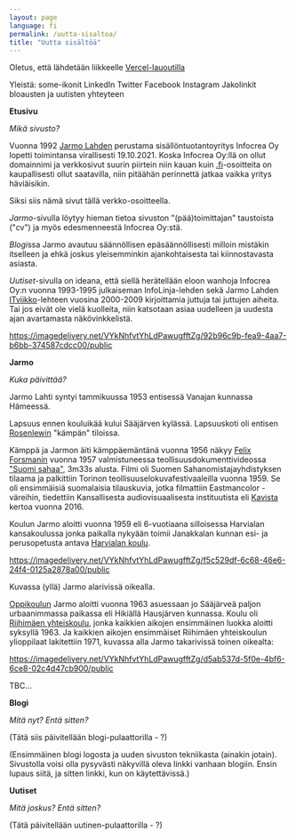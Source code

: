 ```yaml
---
layout: page
language: fi
permalink: /uutta-sisaltoa/
title: "Uutta sisältöä"
---
```


Oletus, että lähdetään liikkeelle [Vercel-lauoutilla](https://jarmolahti-fi.vercel.app/) 

Yleistä: some-ikonit LinkedIn Twitter Facebook Instagram 
Jakolinkit bloausten ja uutisten yhteyteen

**Etusivu**

*Mikä sivusto?* 

Vuonna 1992 [Jarmo Lahden](Jarmo) perustama sisällöntuotantoyritys Infocrea Oy lopetti toimintansa virallisesti 19.10.2021. Koska Infocrea Oy:llä on ollut domainnimi ja verkkosivut suurin piirtein niin kauan kuin [.fi](https://fi.wikipedia.org/wiki/.fi)-osoitteita on kaupallisesti ollut saatavilla, niin pitäähän perinnettä jatkaa vaikka yritys häviäisikin.

Siksi siis nämä sivut tällä verkko-osoitteella.

*Jarmo*-sivulla löytyy hieman tietoa sivuston "(pää)toimittajan" taustoista ("cv") ja myös edesmenneestä Infocrea Oy:stä.

*Blogi*ssa Jarmo avautuu säännöllisen epäsäännöllisesti milloin mistäkin itselleen ja ehkä joskus yleisemminkin ajankohtaisesta tai kiinnostavasta asiasta.

*Uutiset*-sivulla on ideana, että siellä herätellään eloon wanhoja Infocrea Oy:n vuonna 1993-1995 julkaiseman InfoLinja-lehden sekä Jarmo Lahden [ITviikko](https://fi.wikipedia.org/wiki/It-viikko)-lehteen vuosina 2000-2009 kirjoittamia juttuja tai juttujen aiheita. Tai jos eivät ole vielä kuolleita, niin katsotaan asiaa uudelleen ja uudesta ajan avartamasta näkövinkkelistä.

https://imagedelivery.net/VYkNhfvtYhLdPawugfftZg/92b96c9b-fea9-4aa7-b6bb-374587cdcc00/public 


**Jarmo**

*Kuka päivittää?*

Jarmo Lahti syntyi tammikuussa 1953 entisessä Vanajan kunnassa Hämeessä.

Lapsuus ennen kouluikää kului Sääjärven kylässä. Lapsuuskoti oli entisen [Rosenlewin](https://fi.wikipedia.org/wiki/Rosenlew) "kämpän" tiloissa.

Kämppä ja Jarmon äiti kämppäemäntänä vuonna 1956 näkyy [Felix Forsmanin](https://www.hs.fi/muistot/art-2000002627634.html) vuonna 1957 valmistuneessa teollisuusdokumenttivideossa ["Suomi sahaa"](https://elonet.finna.fi/Record/kavi.elonet_elokuva_612441), 3m33s alusta. Filmi oli Suomen Sahanomistajayhdistyksen tilaama ja palkittiin Torinon teollisuuselokuvafestivaaleilla vuonna 1959. Se oli ensimmäisiä suomalaisia tilauskuvia, jotka filmattiin Eastmancolor -väreihin, tiedettiin Kansallisesta audiovisuaalisesta instituutista eli [Kavista](https://kavi.fi/) kertoa vuonna 2016.

Koulun Jarmo aloitti vuonna 1959 eli 6-vuotiaana silloisessa Harvialan kansakoulussa jonka paikalla nykyään toimii Janakkalan kunnan esi- ja perusopetusta antava [Harvialan koulu](https://www.janakkala.fi/palvelut/esi-ja-perusopetus/koulut/harvialan-koulu/). 

https://imagedelivery.net/VYkNhfvtYhLdPawugfftZg/f5c529df-6c68-46e6-24f4-0125a2878a00/public 

Kuvassa (yllä) Jarmo alarivissä oikealla.

[Oppikoulun](https://fi.wikipedia.org/wiki/Oppikoulu) Jarmo aloitti vuonna 1963 asuessaan jo Sääjärveä paljon urbaanimmassa paikassa eli Hikiällä Hausjärven kunnassa. Koulu oli [Riihimäen yhteiskoulu](https://www.yksityiskoulut.fi/yksityiskoulujenmatrikkeli/riihimaen2.htm), jonka kaikkien aikojen ensimmäinen luokka aloitti syksyllä 1963. Ja kaikkien aikojen ensimmäiset Riihimäen yhteiskoulun ylioppilaat lakitettiin 1971, kuvassa alla Jarmo takarivissä toinen oikealta:

https://imagedelivery.net/VYkNhfvtYhLdPawugfftZg/d5ab537d-5f0e-4bf6-6ce8-02c4d47cb900/public

TBC...

**Blogi**

*Mitä nyt? Entä sitten?*

(Tätä siis päivitellään blogi-pulaattorilla - ?)

(Ensimmäinen blogi logosta ja uuden sivuston tekniikasta (ainakin jotain). Sivustolla voisi olla pysyvästi näkyvillä oleva linkki vanhaan blogiin. Ensin lupaus siitä, ja sitten linkki, kun on käytettävissä.)


**Uutiset**

*Mitä joskus? Entä sitten?*

(Tätä päivitellään uutinen-pulaattorilla - ?)
